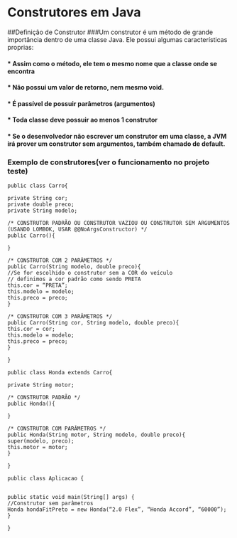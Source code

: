 # Construtores em Java
##Definição de Construtor
###Um construtor é um método de grande importância dentro de uma classe Java. Ele possui algumas características proprias:

#### * Assim como o método, ele tem o mesmo nome que a classe onde se encontra
#### * Não possui um valor de retorno, nem mesmo void.
#### * É passível de possuir parâmetros (argumentos)
#### * Toda classe deve possuir ao menos 1 construtor
#### * Se o desenvolvedor não escrever um construtor em uma classe, a JVM irá prover um construtor sem argumentos, também chamado de default.

### Exemplo de construtores(ver o funcionamento no projeto teste)

````
public class Carro{

private String cor;
private double preco;
private String modelo;

/* CONSTRUTOR PADRÃO OU CONSTRUTOR VAZIOU OU CONSTRUTOR SEM ARGUMENTOS (USANDO LOMBOK, USAR @@NoArgsConstructor) */
public Carro(){

}

/* CONSTRUTOR COM 2 PARÂMETROS */
public Carro(String modelo, double preco){
//Se for escolhido o construtor sem a COR do veículo
// definimos a cor padrão como sendo PRETA
this.cor = “PRETA”;
this.modelo = modelo;
this.preco = preco;
}

/* CONSTRUTOR COM 3 PARÂMETROS */
public Carro(String cor, String modelo, double preco){
this.cor = cor;
this.modelo = modelo;
this.preco = preco;
}

}

public class Honda extends Carro{

private String motor;

/* CONSTRUTOR PADRÃO */
public Honda(){

}

/* CONSTRUTOR COM PARÂMETROS */
public Honda(String motor, String modelo, double preco){
super(modelo, preco);
this.motor = motor;
}

}

public class Aplicacao {


public static void main(String[] args) {
//Construtor sem parâmetros
Honda hondaFitPreto = new Honda(“2.0 Flex”, “Honda Accord”, “60000”);
}

}

````

